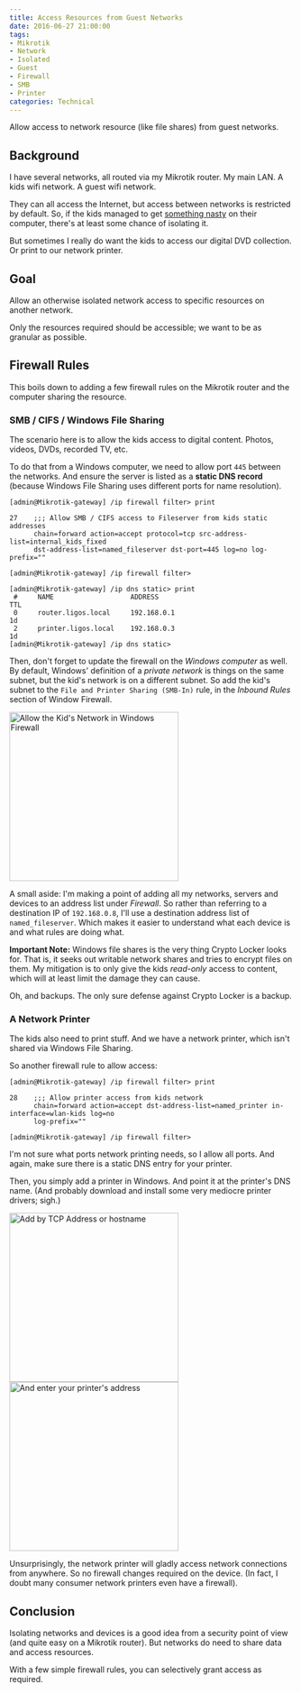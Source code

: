 ```yaml
---
title: Access Resources from Guest Networks
date: 2016-06-27 21:00:00
tags:
- Mikrotik
- Network
- Isolated
- Guest
- Firewall
- SMB
- Printer
categories: Technical
---
```


Allow access to network resource (like file shares) from guest networks.

<!-- more --> 

## Background

I have several networks, all routed via my Mikrotik router.
My main LAN.
A kids wifi network.
A guest wifi network.

They can all access the Internet, but access between networks is restricted by default.
So, if the kids managed to get [something nasty](https://en.wikipedia.org/wiki/CryptoLocker) on their computer, there's at least some chance of isolating it. 

But sometimes I really do want the kids to access our digital DVD collection.
Or print to our network printer. 

## Goal

Allow an otherwise isolated network access to specific resources on another network. 

Only the resources required should be accessible; we want to be as granular as possible.

## Firewall Rules

This boils down to adding a few firewall rules on the Mikrotik router and the computer sharing the resource. 

### SMB / CIFS / Windows File Sharing

The scenario here is to allow the kids access to digital content.
Photos, videos, DVDs, recorded TV, etc.

To do that from a Windows computer, we need to allow port `445` between the networks.
And ensure the server is listed as a **static DNS record** (because Windows File Sharing uses different ports for name resolution).

```
[admin@Mikrotik-gateway] /ip firewall filter> print

27    ;;; Allow SMB / CIFS access to Fileserver from kids static addresses
      chain=forward action=accept protocol=tcp src-address-list=internal_kids_fixed 
      dst-address-list=named_fileserver dst-port=445 log=no log-prefix="" 

[admin@Mikrotik-gateway] /ip firewall filter> 

[admin@Mikrotik-gateway] /ip dns static> print
 #     NAME                   ADDRESS                                                  TTL         
 0     router.ligos.local     192.168.0.1                                              1d          
 2     printer.ligos.local    192.168.0.3                                              1d          
[admin@Mikrotik-gateway] /ip dns static> 
```

Then, don't forget to update the firewall on the *Windows computer* as well.
By default, Windows' definition of a *private network* is things on the same subnet, but the kid's network is on a different subnet.
So add the kid's subnet to the `File and Printer Sharing (SMB-In)` rule, in the *Inbound Rules* section of Window Firewall.

<img src="/images/Access-Resources-From-Guest-Networks/windows-firewall.png" class="" width=300 height=300 alt="Allow the Kid's Network in Windows Firewall " />

A small aside: I'm making a point of adding all my networks, servers and devices to an address list under *Firewall*.
So rather than referring to a destination IP of `192.168.0.8`, I'll use a destination address list of `named_fileserver`.
Which makes it easier to understand what each device is and what rules are doing what.  

**Important Note:** Windows file shares is the very thing Crypto Locker looks for.
That is, it seeks out writable network shares and tries to encrypt files on them. 
My mitigation is to only give the kids *read-only* access to content, which will at least limit the damage they can cause. 

Oh, and backups.
The only sure defense against Crypto Locker is a backup.

### A Network Printer

The kids also need to print stuff.
And we have a network printer, which isn't shared via Windows File Sharing.

So another firewall rule to allow access:

```
[admin@Mikrotik-gateway] /ip firewall filter> print

28    ;;; Allow printer access from kids network
      chain=forward action=accept dst-address-list=named_printer in-interface=wlan-kids log=no 
      log-prefix="" 

[admin@Mikrotik-gateway] /ip firewall filter> 
```

I'm not sure what ports network printing needs, so I allow all ports.
And again, make sure there is a static DNS entry for your printer. 

Then, you simply add a printer in Windows.
And point it at the printer's DNS name.
(And probably download and install some very mediocre printer drivers; sigh.)

<img src="/images/Access-Resources-From-Guest-Networks/windows-printer.png" class="" width=300 height=300 alt="Add by TCP Address or hostname" />

<img src="/images/Access-Resources-From-Guest-Networks/windows-printer2.png" class="" width=300 height=300 alt="And enter your printer's address" />

Unsurprisingly, the network printer will gladly access network connections from anywhere.
So no firewall changes required on the device.
(In fact, I doubt many consumer network printers even have a firewall).

## Conclusion

Isolating networks and devices is a good idea from a security point of view (and quite easy on a Mikrotik router).
But networks do need to share data and access resources.

With a few simple firewall rules, you can selectively grant access as required.
